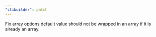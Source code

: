 ```yaml
---
"clibuilder": patch
---
```


Fix array options default value should not be wrapped in an array if it is already an array.
